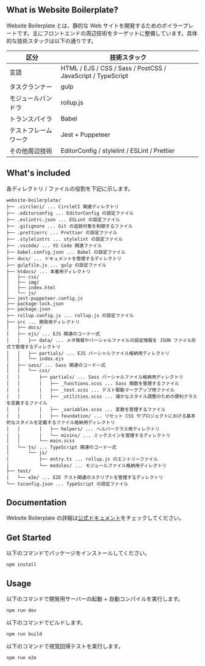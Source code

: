 ## What is Website Boilerplate?

Website Boilerplate とは、静的な Web サイトを開発するためのボイラープレートです。主にフロントエンドの周辺技術をターゲットに整備しています。具体的な技術スタックは以下の通りです。

| 区分 | 技術スタック |
| --- | --- |
| 言語 | HTML / EJS / CSS / Sass / PostCSS / JavaScript / TypeScript |
| タスクランナー | gulp |
| モジュールバンドラ | rollup.js |
| トランスパイラ | Babel |
| テストフレームワーク | Jest + Puppeteer |
| その他周辺技術 | EditorConfig / stylelint / ESLint / Prettier |

## What's included

各ディレクトリ / ファイルの役割を下記に示します。

```
website-boilerplate/
├── .circleci/ ... CircleCI 関連ディレクトリ
├── .editorconfig ... EditorConfig の設定ファイル
├── .eslintrc.json ... ESLint の設定ファイル
├── .gitignore ... Git の追跡対象を制御するファイル
├── .prettierrc ... Prettier の設定ファイル
├── .stylelintrc ... stylelint の設定ファイル
├── .vscode/ ... VS Code 関連ファイル
├── babel.config.json ... Babel の設定ファイル
├── docs/ ... ドキュメントを管理するディレクトリ
├── gulpfile.js ... gulp の設定ファイル
├── htdocs/ ... 本番用ディレクトリ
│   ├── css/
│   ├── img/
│   ├── index.html
│   └── js/
├── jest-puppeteer.config.js
├── package-lock.json
├── package.json
├── rollup.config.js ... rollup.js の設定ファイル
├── src ... 開発用ディレクトリ
│   ├── docs/
│   ├── ejs/ ... EJS 関連のコード一式
│   │   ├── data/ ... メタ情報やパーシャルファイルの設定情報を JSON ファイル形式で管理するディレクトリ
│   │   ├── partials/ ... EJS パーシャルファイル格納用ディレクトリ
│   │   └── index.ejs
│   ├── sass/ ... Sass 関連のコード一式
│   │   └── css/
│   │       ├── partials/ ... Sass パーシャルファイル格納用ディレクトリ
│   │       │   ├── _functions.scss ... Sass 関数を管理するファイル
│   │       │   ├── _test.scss ... テスト駆動マークアップ用ファイル
│   │       │   ├── _utilities.scss ... 僅かなスタイル調整のための便利クラスを定義するファイル
│   │       │   ├── _variables.scss ... 変数を管理するファイル
│   │       │   ├── foundation/ ... リセット CSS やプロジェクトにおける基本的なスタイルを定義するファイル格納用ディレクトリ
│   │       │   ├── helpers/ ... ヘルパークラス用ディレクトリ
│   │       │   └── mixins/ ... ミックスインを管理するディレクトリ
│   │       └── main.scss
│   └── ts/ ... TypeScript 関連のコード一式
│       └── js/
│           ├── entry.ts ... rollup.js のエントリーファイル
│           └── modules/ ... モジュールファイル格納用ディレクトリ
├── test/
│   └── e2e/ ... E2E テスト関連のスクリプトを管理するディレクトリ
└── tsconfig.json ... TypeScript の設定ファイル
```

## Documentation

Website Boilerplate の詳細は[公式ドキュメント](https://toshifumiimanishi.github.io/website-boilerplate/overview/)をチェックしてください。

## Get Started
以下のコマンドでパッケージをインストールしてください。
```
npm install
```

## Usage
以下のコマンドで開発用サーバーの起動 + 自動コンパイルを実行します。
```
npm run dev
```
以下のコマンドでビルドします。
```
npm run build
```
以下のコマンドで視覚回帰テストを実行します。
```
npm run e2e
```
